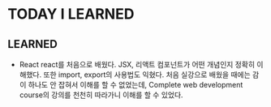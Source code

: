 # TODAY I LEARNED

## LEARNED

- React
  react를 처음으로 배웠다. JSX, 리액트 컴포넌트가 어떤 개념인지 정확히 이해했다. 또한 import, export의 사용법도 익혔다. 처음 실강으로 배웠을 때에는 감이 하나도 안 잡혀서 이해를 할 수 없었는데, Complete web development course의 강의를 천천히 따라가니 이해를 할 수 있었다.
